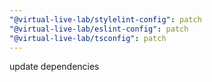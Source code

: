 ```yaml
---
"@virtual-live-lab/stylelint-config": patch
"@virtual-live-lab/eslint-config": patch
"@virtual-live-lab/tsconfig": patch
---
```


update dependencies
